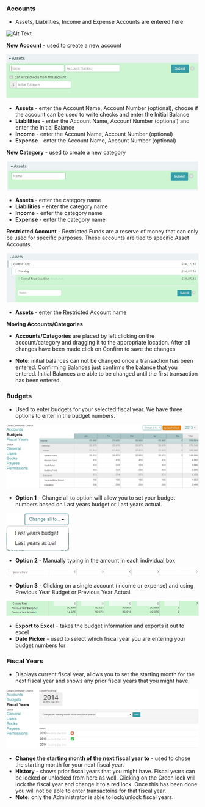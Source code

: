 ### Accounts
- Assets, Liabilities, Income and Expense Accounts are entered here

![Alt Text](images/account.JPG "")

**New Account** - used to create a new account

![Alt Text](images/newaccount.JPG "")


* **Assets** - enter the Account Name, Account Number (optional), choose if the account can be used to write checks and enter the Initial Balance 
* **Liabilities** - enter the Account Name, Account Number (optional) and enter the Initial Balance 
* **Income** - enter the Account Name, Account Number (optional)
* **Expense** - enter the Account Name, Account Number (optional)
      
**New Category** - used to create a new category

![Alt Text](images/newcategory.JPG "")

* **Assets** - enter the category name
* **Liabilities** - enter the category name
* **Income** - enter the category name
* **Expense** - enter the category name

**Restricted Account** - Restricted Funds are a reserve of money that can only be used for specific purposes.  These accounts are tied to specific Asset Accounts.

![Alt Text](images/restrictedaccount.JPG "")

* **Assets** - enter the Restricted Account name
  
**Moving Accounts/Categories**

* **Accounts/Categories** are placed by left clicking on the account/category and dragging it to the appropriate location.  After all changes have been made click on Confirm to save the changes

* **Note:** initial balances can not be changed once a transaction has been entered.  Confirming Balances just confirms the balance that you entered.  Initial Balances are able to be changed until the first transaction has been entered.

### Budgets
- Used to enter budgets for your selected fiscal year.  We have three options to enter in the budget numbers.

![Alt Text](images/budgets.JPG "")

* **Option 1** - Change all to option will allow you to set your budget numbers based on Last years budget or Last years actual.

![Alt Text](images/changeallto.JPG "")

* **Option 2** - Manually typing in the amount in each individual box

![Alt Text](images/manualmode.JPG "")

* **Option 3** - Clicking on a single account (income or expense) and using Previous Year Budget or Previous Year Actual.

![Alt Text](images/previousbudgetactual.JPG "")

* **Export to Excel** - takes the budget information and exports it out to excel
* **Date Picker** - used to select which fiscal year you are entering your budget numbers for

### Fiscal Years 
- Displays current fiscal year, allows you to set the starting month for the next fiscal year and shows any prior fiscal years that you might have.

![Alt Text](images/fiscalyears.JPG "")

* **Change the starting month of the next fiscal year to** - used to chose the starting month for your next fiscal year.
* **History** - shows prior fiscal years that you might have.  Fiscal years can be locked or unlocked from here as well.  Clicking on the Green lock will lock the fiscal year and change it to a red lock.  Once this has been done you will not be able to enter transactoins for that fiscal year.  
* **Note:** only the Administrator is able to lock/unlock fiscal years.
